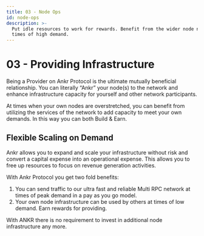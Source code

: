 ```yaml
---
title: 03 - Node Ops
id: node-ops
description: >-
  Put idle resources to work for rewards. Benefit from the wider node network at
  times of high demand.
---
```


# 03 - Providing Infrastructure

Being a Provider on Ankr Protocol is the ultimate mutually beneficial relationship. You can literally “Ankr” your node(s) to the network and enhance infrastructure capacity for yourself and other network participants.&#x20;

At times when your own nodes are overstretched, you can benefit from utilizing the services of the network to add capacity to meet your own demands. In this way you can both Build & Earn.

## Flexible Scaling on Demand

Ankr allows you to expand and scale your infrastructure without risk and convert a capital expense into an operational expense. This allows you to free up resources to focus on revenue generation activities.

With Ankr Protocol you get two fold benefits:

1. You can send traffic to our ultra fast and reliable Multi RPC network at times of peak demand in a pay as you go model.&#x20;
2. Your own node infrastructure can be used by others at times of low demand. Earn rewards for providing.&#x20;

With ANKR there is no requirement to invest in additional node infrastructure any more.
